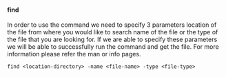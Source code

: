 #### find

In order to use the command we need to specify 3 parameters location of the file from where you would like to search name of the file or the type of the file that you are looking for. If we are able to specify these parameters we will be able to successfully run the command and get the file. For more information please refer the man or info pages.

```
find <location-directory> -name <file-name> -type <file-type>
```
